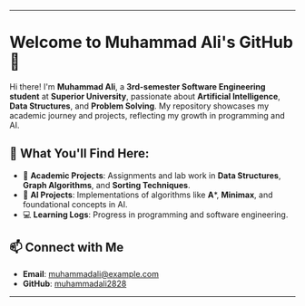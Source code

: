 
---

# Welcome to Muhammad Ali's GitHub 👋  

Hi there! I'm **Muhammad Ali**, a **3rd-semester Software Engineering student** at **Superior University**, passionate about **Artificial Intelligence**, **Data Structures**, and **Problem Solving**. My repository showcases my academic journey and projects, reflecting my growth in programming and AI.  

## 🚀 What You'll Find Here:  
- 📘 **Academic Projects**: Assignments and lab work in **Data Structures**, **Graph Algorithms**, and **Sorting Techniques**.  
- 🤖 **AI Projects**: Implementations of algorithms like **A***, **Minimax**, and foundational concepts in AI.  
- 💻 **Learning Logs**: Progress in programming and software engineering.  


## 📫 Connect with Me  
- **Email**: muhammadali@example.com  
- **GitHub**: [muhammadali2828](https://github.com/muhammadali2828)  

---
